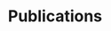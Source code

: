 ---
layout: tabs
title: Publications
parent: about
permalink: /publications/

tabs:
  - name: Main papers
    id: main-papers
    active: true
    content: |
      If you use gem5 for your research, **please cite the following papers**.

      For your specific case, you can access a list of papers used by your project in the `citations.bib` file located in the `m5out` folder, which is generated during the build process of gem5.

      * [**The gem5 Simulator: Version 20.0+**](https://arxiv.org/abs/2007.03152). Jason Lowe-Power, Abdul Mutaal Ahmad, Ayaz Akram, Mohammad Alian, Rico Amslinger, Matteo Andreozzi, Adrià Armejach, Nils Asmussen, Brad Beckmann, Srikant Bharadwaj, Gabe Black, Gedare Bloom, Bobby R. Bruce, Daniel Rodrigues Carvalho, Jeronimo Castrillon, Lizhong Chen, Nicolas Derumigny, Stephan Diestelhorst, Wendy Elsasser, Carlos Escuin, Marjan Fariborz, Amin Farmahini-Farahani, Pouya Fotouhi, Ryan Gambord, Jayneel Gandhi, Dibakar Gope, Thomas Grass, Anthony Gutierrez, Bagus Hanindhito, Andreas Hansson, Swapnil Haria, Austin Harris, Timothy Hayes, Adrian Herrera, Matthew Horsnell, Syed Ali Raza Jafri, Radhika Jagtap, Hanhwi Jang, Reiley Jeyapaul, Timothy M. Jones, Matthias Jung, Subash Kannoth, Hamidreza Khaleghzadeh, Yuetsu Kodama, Tushar Krishna, Tommaso Marinelli, Christian Menard, Andrea Mondelli, Miquel Moreto, Tiago Mück, Omar Naji, Krishnendra Nathella, Hoa Nguyen, Nikos Nikoleris, Lena E. Olson, Marc Orr, Binh Pham, Pablo Prieto, Trivikram Reddy, Alec Roelke, Mahyar Samani, Andreas Sandberg, Javier Setoain, Boris Shingarov, Matthew D. Sinclair, Tuan Ta, Rahul Thakur, Giacomo Travaglini, Michael Upton, Nilay Vaish, Ilias Vougioukas, William Wang, Zhengrong Wang, Norbert Wehn, Christian Weis, David A. Wood, Hongil Yoon, Éder F. Zulian. CoRR, 2020. [ arXiv: [2007.03152](https://arxiv.org/abs/2007.03152) ] [ [pdf](https://arxiv.org/pdf/2007.03152.pdf) ]

      * [**The gem5 Simulator**](https://dl.acm.org/doi/10.1145/2024716.2024718). Nathan Binkert, Bradford Beckmann, Gabriel Black, Steven K. Reinhardt, Ali Saidi, Arkaprava Basu, Joel Hestness, Derek R. Hower, Tushar Krishna, Somayeh Sardashti, Rathijit Sen, Korey Sewell, Muhammad Shoaib, Nilay Vaish, Mark D. Hill, and David A. Wood. ACM SIGARCH Computer Architecture News, May 2011. [ doi: [10.1145/2024716.2024718](https://dl.acm.org/doi/10.1145/2024716.2024718) ] [ [pdf](https://dl.acm.org/doi/pdf/10.1145/2024716.2024718) ]



  - name: Special Features of gem5
    id: special-features
    content: |
      Additionally, we would appreciate it if you could also acknowledge the special features of gem5 that have been developed and contributed to the main line since the publication of the original paper in 2011. In simpler terms, if you use a specific feature X, please cite the corresponding paper Y from the list below.

      ### gem5art and gem5resources
      * [**Enabling Reproducible and Agile Full-System Simulation**](https://ieeexplore.ieee.org/document/9408198). Bobby R. Bruce, Hoa Nguyen, Kyle Roarty, Mahyar Samani, Marjan Friborz, Trivikram Reddy, Matthew D. Sinclair, and Jason Lowe-Power. In Proceedings of the IEEE International Symposium on Performance Analysis of Software (ISPASS), March 2021. [ doi: [10.1109/ISPASS51385.2021.00035](https://dx.doi.org/10.1109/ISPASS51385.2021.00035) ] [ [pdf](/assets/files/papers/enabling2021ispass.pdf) ]

      ### GPUs
      * [**Lost in Abstraction: Pitfalls of Analyzing GPUs at the Intermediate Language Level**](https://ieeexplore.ieee.org/document/8327041). Anthony Gutierrez, Bradford M. Beckmann, Alexandru Dutu, Joseph Gross, John Kalamatianos, Onur Kayiran, Michael LeBeane, Matthew Poremba, Brandon Potter, Sooraj Puthoor, Matthew D. Sinclair, Mark Wyse, Jieming Yin, Xianwei Zhang, Akshay Jain, Timothy G. Rogers. In Proceedings of the 24th IEEE International Symposium on High-Performance Computer Architecture (HPCA), February 2018. [ doi: [10.1109/HPCA.2018.00058](https://dx.doi.org/10.1109/HPCA.2018.00058) ] [ [pdf](https://ieeexplore.ieee.org/stamp/stamp.jsp?tp=&arnumber=8327041) ]
      * [**NoMali: Simulating a realistic graphics driver stack using a stub GPU**](http://ieeexplore.ieee.org/document/7482100). René de Jong, Andreas Sandberg. In Proceedings of the International Symposium on Performance Analysis of Systems and Software (ISPASS), March 2016. [ doi: [10.1109/ISPASS.2016.7482100](https://dx.doi.org/10.1109/ISPASS.2016.7482100) ] [ [pdf](https://ieeexplore.ieee.org/stamp/stamp.jsp?tp=&arnumber=7482100) ]
      * [**gem5-gpu: A Heterogeneous CPU-GPU Simulator**](https://ieeexplore.ieee.org/document/6709764). Jason Power, Joel Hestness, Marc S. Orr, Mark D. Hill, David A. Wood. Computer Architecture Letters vol. 13, no. 1, Jan 2014. [ doi: [10.1109/LCA.2014.2299539](https://dx.doi.org/10.1109/LCA.2014.2299539) ] [ [pdf](http://research.cs.wisc.edu/multifacet/papers/cal14_gem5gpu.pdf) ]

      ### DRAM Controller, DRAM Power Estimation
      * [**Simulating DRAM controllers for future system architecture exploration**](https://ieeexplore.ieee.org/document/6844484). Andreas Hansson, Neha Agarwal, Aasheesh Kolli, Thomas Wenisch and Aniruddha N. Udipi. In Proceedings of the International Symposium on Performance Analysis of Systems and Software (ISPASS), March 2014. [ doi: [10.1109/ISPASS.2014.6844484](https://dx.doi.org/10.1109/ISPASS.2014.6844484) ] [ [pdf](https://web.eecs.umich.edu/~twenisch/papers/ispass14.pdf) ]
      * _DRAMPower: Open-source DRAM Power & Energy Estimation Tool_. Karthik Chandrasekar, Christian Weis, Yonghui Li, Sven Goossens, Matthias Jung, Omar Naji, Benny Akesson, Norbert Wehn, and Kees Goossens, URL: [http\://www.drampower.info](http://www.drampower.info/)

      ### KVM
      * [**Full Speed Ahead: Detailed Architectural Simulation at Near-Native Speed**](http://ieeexplore.ieee.org/document/7314164). Andreas Sandberg, Nikos Nikoleris, Trevor E. Carlson, Erik Hagersten, Stefanos Kaxiras, David Black-Schaffer. IEEE International Symposium on Workload Characterization, 2015. [ doi: [10.1109/IISWC.2015.29](https://dx.doi.org/10.1109/IISWC.2015.29) ] [ [pdf](https://ieeexplore.ieee.org/stamp/stamp.jsp?tp=&arnumber=7314164) ]

      ### Elastic Traces
      * [**Exploring system performance using elastic traces: Fast, accurate and portable**](https://ieeexplore.ieee.org/document/7818336). Radhika Jagtap, Matthias Jung, Stephan Diestelhorst, Andreas Hansson, Norbert Wehn. IEEE International Conference on Embedded Computer Systems: Architectures, Modeling and Simulation (SAMOS), 2016. [ doi: [10.1109/SAMOS.2016.7818336](https://doi.org/10.1109/SAMOS.2016.7818336) ] [ [pdf](https://ieeexplore.ieee.org/stamp/stamp.jsp?tp=&arnumber=7818336) ]

      ### SystemC Coupling
      * [**System Simulation with gem5 and SystemC: The Keystone for Full Interoperability**](https://ieeexplore.ieee.org/document/8344612). C. Menard, M. Jung, J. Castrillon, N. Wehn. IEEE International Conference on Embedded Computer Systems Architectures Modeling and Simulation (SAMOS), July, 2017. [ doi: [10.1109/SAMOS.2017.8344612](https://dx.doi.org/10.1109/SAMOS.2017.8344612) ] [ [pdf](https://ieeexplore.ieee.org/stamp/stamp.jsp?tp=&arnumber=8344612) ]

  - name: Abandoned Derivative projects
    id: derivative-projects
    content: |
      Below is a list of projects that are based on gem5, are extensions of gem5, or use gem5.

      ### gem5-gpu

        - Merges 2 popular simulators: gem5 and GPGPU-Sim
        - Simulates CPUs, GPUs, and the interactions between them
        - Models a flexible memory system with support for heterogeneous
          processors and coherence
        - Supports full-system simulation through GPU driver emulation
        - [Home Page](https://gem5-gpu.cs.wisc.edu)
        - [Overview slides](http://old.gem5.org/wiki/images/7/7d/2012_12_gem5_gpu.pdf)

      ### MV5

        - MV5 is a reconfigurable simulator for heterogeneous multicore
          architectures. It is based on M5v2.0 beta 4.
        - Typical usage: simulating data-parallel applications on SIMT cores
          that operate over directory-based cache hierarchies. You can also
          add out-of-order cores to have a heterogeneous system, and all
          different types of cores can operate under the same address space
          through the same cache hierarchy.
        - Research projects based on MV5 have been published in ISCA'10,
          ICCD'09, and IPDPS'10.
        - Features
        - - Single-Instruction, Multiple-Threads (SIMT) cores
        - - Directory-based Coherence Cache: MESI/MSI. (Not based on gems/ruby)
        - - Interconnect: Fully connected and 2D Mesh. (Not based on gems/ruby)
        - - Threading API/library in system emulation mode (No support for
          full-system simulation. A benchmark suite using the thread API is
          provided)

  - name: Related to gem5
    id: related-to-gem5
    content: |
      * [**Enabling Realistic Logical Device Interface and Driver for NVM Express Enabled Full System Simulations**](https://link.springer.com/article/10.1007%2Fs10766-017-0530-1). Donghyun Gouk, Jie Zhang and Myoungsoo Jung. IFIP International Conference on Network and Parallel Computing (NPC) and Invited for International Journal of Parallel Programming (IJPP), 2017. [ doi: [10.1007/s10766-017-0530-1](https://dx.doi.org/10.1007/s10766-017-0530-1) ] [ [pdf](https://link.springer.com/content/pdf/10.1007/s10766-017-0530-1.pdf) ]

      * [**SimpleSSD: Modeling Solid State Drives for Holistic System Simulation**](https://ieeexplore.ieee.org/document/8031080). Myoungsoo Jung, Jie Zhang, Ahmed Abulila, Miryeong Kwon, Narges Shahidi, John Shalf, Nam Sung Kim and Mahmut Kandemir. IEEE Computer Architecture Letters (CAL), 2017. [ doi: [10.1109/LCA.2017.2750658](https://dx.doi.org/10.1109/LCA.2017.2750658) ] [ arXiv: [1705.06419](https://arxiv.org/abs/1705.06419) \[cs.AR\] ]

      * [**dist-gem5: Distributed Simulation of Computer Clusters**](https://ieeexplore.ieee.org/document/7975287). Mohammad Alian, Gabor Dozsa, Umur Darbaz, Stephan Diestelhorst, Daehoon Kim, and Nam Sung Kim. IEEE International Symposium on Performance Analysis of Systems (ISPASS), April 2017. [ doi: [10.1109/ISPASS.2017.7975287](https://dx.doi.org/10.1109/ISPASS.2017.7975287) ] [ [pdf](https://ieeexplore.ieee.org/stamp/stamp.jsp?tp=&arnumber=7975287) ]

      * [**pd-gem5: Simulation Infrastructure for Parallel/Distributed Computer Systems**](https://ieeexplore.ieee.org/document/7114236). Mohammad Alian, Daehoon Kim, and Nam Sung Kim. Computer Architecture Letters (CAL), 2016. [ doi: [10.1109/LCA.2015.2438295](https://dx.doi.org/10.1109/LCA.2015.2438295) ] [ [pdf](https://ieeexplore.ieee.org/stamp/stamp.jsp?tp=&arnumber=7114236) ]

      * [**A Full-System Approach to Analyze the Impact of Next-Generation Mobile Flash Storage**](https://ieeexplore.ieee.org/document/7095809). Rene de Jong and Andreas Hansson. In Proceedings of the International Symposium on Performance Analysis of Systems and Software (ISPASS), March 2015. [ doi: [10.1109/ISPASS.2015.7095809](https://dx.doi.org/10.1109/ISPASS.2015.7095809) ] [ [pdf](https://ieeexplore.ieee.org/stamp/stamp.jsp?tp=&arnumber=7095809) ]

      * [**Sources of Error in Full-System Simulation**](https://ieeexplore.ieee.org/document/6844457). A. Gutierrez, J. Pusdesris, R.G. Dreslinski, T. Mudge, C. Sudanthi, C.D. Emmons, M. Hayenga, and N. Paver. In Proceedings of the International Symposium on Performance Analysis of Systems and Software (ISPASS), March 2014. [ doi: [10.1109/ISPASS.2014.6844457](https://doi.org/10.1109/ISPASS.2014.6844457) ] [ [pdf](https://ieeexplore.ieee.org/stamp/stamp.jsp?tp=&arnumber=6844457) ]

      * [**Introducing DVFS-Management in a Full-System Simulator**](https://ieeexplore.ieee.org/document/6730810). Vasileios Spiliopoulos, Akash Bagdia, Andreas Hansson, Peter Aldworth and Stefanos Kaxiras. In Proceedings of the 21st International Symposium on Modeling, Analysis & Simulation of Computer and Telecommunication Systems (MASCOTS), August 2013. [ doi: [10.1109/MASCOTS.2013.75](https://doi.org/10.1109/MASCOTS.2013.75) ] [ [pdf](https://ieeexplore.ieee.org/stamp/stamp.jsp?tp=&arnumber=6730810) ]

      * [**Accuracy Evaluation of GEM5 Simulator System**](https://ieeexplore.ieee.org/document/6322869). A. Butko, R. Garibotti, L. Ost, and G. Sassatelli. In the proceeding of the IEEE International Workshop on Reconfigurable Communication-centric Systems-on-Chip (ReCoSoC), York, United Kingdom, July 2012. [ doi: [10.1109/ReCoSoC.2012.6322869](http://dx.doi.org/10.1109/ReCoSoC.2012.6322869) ] [ [pdf](https://ieeexplore.ieee.org/stamp/stamp.jsp?tp=&arnumber=6322869) ]

      * [**The M5 Simulator: Modeling Networked Systems**](https://ieeexplore.ieee.org/document/1677503). N. L. Binkert, R. G. Dreslinski, L. R. Hsu, K. T. Lim, A. G. Saidi, S. K. Reinhardt. IEEE Micro, vol. 26, no. 4, pp. 52-60, July/August, 2006. [ doi: [10.1109/MM.2006.82](http://dx.doi.org/10.1109/MM.2006.82) ] [ [pdf](https://ieeexplore.ieee.org/stamp/stamp.jsp?tp=&arnumber=1677503) ]

      * [**Multifacet’s General Execution-driven Multiprocessor Simulator (GEMS) Toolset**](https://dl.acm.org/doi/10.1145/1105734.1105747). Milo M.K. Martin, Daniel J. Sorin, Bradford M. Beckmann, Michael R. Marty, Min Xu, Alaa R. Alameldeen, Kevin E. Moore, Mark D. Hill, and David A. Wood. Computer Architecture News (CAN), September 2005. [ doi: [10.1145/1105734.1105747](http://dx.doi.org/10.1145/1105734.1105747) ] [ [pdf](https://dl.acm.org/doi/pdf/10.1145/1105734.1105747) ]

  - name: Using gem5
    id: using-gem5
    content: |
      Please visit [Google Scholar](https://scholar.google.com/scholar?q=gem5) page for a list of all papers that use gem5.
---